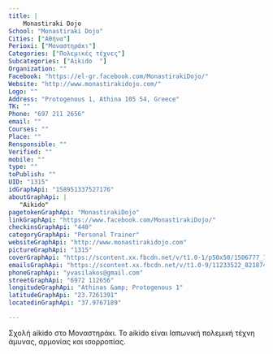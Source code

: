 ```yaml
---
title: |
    Monastiraki Dojo
School: "Monastiraki Dojo"
Cities: ["Αθήνα"]
Perioxi: ["Μοναστηράκι"]
Categories: ["Πολεμικές τέχνες"]
Subcategories: ["Aikido  "]
Organization: ""
Facebook: "https://el-gr.facebook.com/MonastirakiDojo/"
Website: "http://www.monastirakidojo.com/"
Logo: ""
Address: "Protogenous 1, Athina 105 54, Greece"
TK: ""
Phone: "697 211 2656"
email: ""
Courses: ""
Place: ""
Rensponsible: ""
Verified: ""
mobile: ""
type: ""
toPublish: ""
UID: "1315"
idGraphApi: "158951337527176"
aboutGraphApi: | 
   "Aikido"
pagetokenGraphApi: "MonastirakiDojo"
linkGraphApi: "https://www.facebook.com/MonastirakiDojo/"
checkinsGraphApi: "440"
categoryGraphApi: "Personal Trainer"
websiteGraphApi: "http://www.monastirakidojo.com"
pictureGraphApi: "1315"
coverGraphApi: "https://scontent.xx.fbcdn.net/v/t1.0-1/p50x50/1506777_739486292807008_1080123027883731875_n.jpg?oh=4adf2d542ac7252a434e7c7b71a9a615&amp;oe=5B4C7A5C"
emailsGraphApi: "https://scontent.xx.fbcdn.net/v/t1.0-9/11233522_821874337901536_4859612495591526967_n.jpg?oh=aa35b13e88d82350035e52f05726c3b5&amp;oe=5B37E1BF"
phoneGraphApi: "yvasilakos@gmail.com"
streetGraphApi: "6972 112656"
longitudeGraphApi: "Athinas &amp; Protogenous 1"
latitudeGraphApi: "23.7261391"
locatedinGraphApi: "37.9767189"

---
```


Σχολή aikido στο Μοναστηράκι. Το aikido είναι Ιαπωνική πολεμική τέχνη άμυνας, αρμονίας και ισορροπίας.

